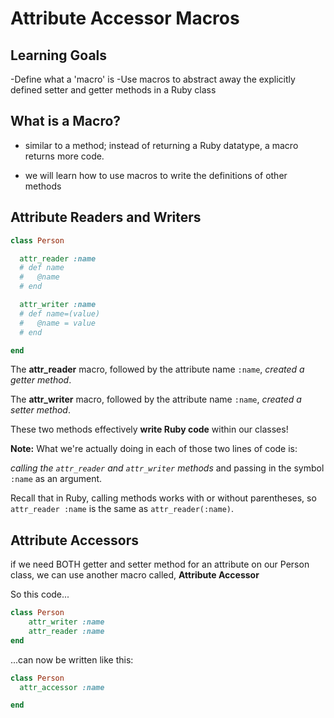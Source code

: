# Attribute Accessor Macros

## Learning Goals
-Define what a 'macro' is 
-Use macros to abstract away the explicitly defined setter and getter methods in a Ruby class

## What is a Macro?
- similar to a method; instead of returning a Ruby datatype, a macro returns more code. 

- we will learn how to use macros to write the definitions of other methods

## Attribute Readers and Writers

```rb
class Person

  attr_reader :name
  # def name
  #   @name
  # end

  attr_writer :name
  # def name=(value)
  #   @name = value
  # end

end
```
The **attr_reader** macro, followed by the attribute name `:name`, _created a getter method_.

The **attr_writer** macro, followed by the attribute name `:name`, _created a setter method_.

These two methods effectively **write Ruby code** within our classes!

**Note:** What we're actually doing in each of those two lines of code is:

_calling the `attr_reader` and `attr_writer` methods_ and passing in the symbol
`:name` as an argument. 

Recall that in Ruby, calling methods works with or
without parentheses, so `attr_reader :name` is the same as `attr_reader(:name)`.

## Attribute Accessors
if we need BOTH getter and setter method for an attribute on our Person class, we can use another macro called, **Attribute Accessor**

So this code...

```ruby
class Person
    attr_writer :name
    attr_reader :name
end
```
...can now be written like this:

```ruby
class Person
  attr_accessor :name

end
```


